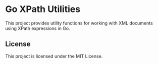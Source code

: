 # Go XPath Utilities

This project provides utility functions for working with XML documents using XPath expressions in Go.

## License

This project is licensed under the MIT License.
